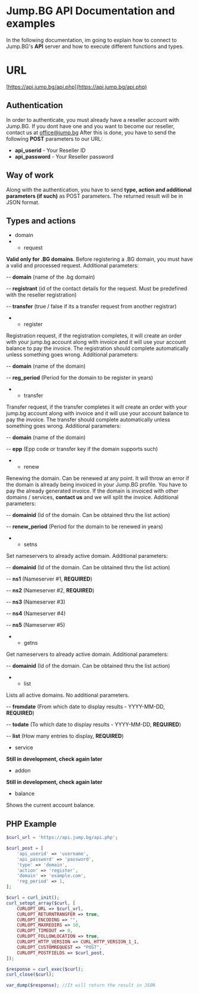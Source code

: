 # Jump.BG API Documentation and examples
In the following documentation, im going to explain how to connect to Jump.BG's **API** server and how to execute different functions and types.

# URL
[https://api.jump.bg/api.php](https://api.jump.bg/api.php)

## Authentication

In order to authenticate, you must already have a reseller account with Jump.BG. If you  dont have one and you want to become our reseller, contact us at office@jump.bg
After this is done, you have to send the following **POST** parameters to our URL:

- **api_userid** - Your Reseller ID
- **api_password** - Your Reseller password

## Way of work
Along with the authentication, you have to send **type, action and additional parameters (if such)** as POST parameters. The returned result will be in JSON format.

## Types and actions

- domain
- - request 

**Valid only for .BG domains**. Before registering a .BG domain, you must have a valid and processed request. Additional parameters:

-- **domain** (name of the .bg domain)

-- **registrant** (id of the contact details for the request. Must be predefined with the reseller registration)

-- **transfer**  (true / false if its a transfer request from another registrar)

-  - register

Registration request, if the registration completes, it will create an order with your jump.bg account along with invoice and it will use your account balance to pay the invoice. The registration should complete automatically unless something goes wrong. Additional parameters:

-- **domain** (name of the domain)

-- **reg_period** (Period for the domain to be register in years)

- - transfer

Transfer request, if the transfer completes  it will create an order with your jump.bg account along with invoice and it will use your account balance to pay the invoice. The transfer should complete automatically unless something goes wrong. Additional parameters:

-- **domain** (name of the domain)

-- **epp** (Epp code or transfer key if the domain supports such)

-  - renew

Renewing the domain. Can be renewed at any point. It will throw an error if the domain is already being invoiced in your Jump.BG profile. You have to pay the already generated invoice. If the domain is invoiced with other domains / services, **contact us** and we will split the invoice. Additional parameters:

-- **domainid** (Id of the domain. Can be obtained thru the list action)

-- **renew_period** (Period for the domain to be renewed in years)

- - setns

Set nameservers to already active domain. Additional parameters:

-- **domainid** (Id of the domain. Can be obtained thru the list action)

-- **ns1** (Nameserver #1, **REQUIRED**)

-- **ns2** (Nameserver #2, **REQUIRED**)

-- **ns3** (Nameserver #3)

-- **ns4** (Nameserver #4)

-- **ns5** (Nameserver #5)

- - getns

Get nameservers to already active domain. Additional parameters:

-- **domainid** (Id of the domain. Can be obtained thru the list action)


- - list

Lists all active domains. No additional parameters.

-- **fromdate** (From which date to display results - YYYY-MM-DD, **REQUIRED**)

-- **todate** (To which date to display results - YYYY-MM-DD, **REQUIRED**)

-- **list** (How many entries to display, **REQUIRED**)


- service

**Still in development, check again later**
- addon

**Still in development, check again later**
- balance

Shows the current account balance.

## PHP Example

```php
$curl_url = 'https://api.jump.bg/api.php';

$curl_post = [
	'api_userid' => 'username',
	'api_password' => 'password',
	'type' => 'domain',
	'action' => 'register',
	'domain' => 'example.com',
	'reg_period' => 1,
];

$curl = curl_init();
curl_setopt_array($curl, [
	CURLOPT_URL => $curl_url,
	CURLOPT_RETURNTRANSFER => true,
	CURLOPT_ENCODING => "",
	CURLOPT_MAXREDIRS => 10,
	CURLOPT_TIMEOUT => 0,
	CURLOPT_FOLLOWLOCATION => true,
	CURLOPT_HTTP_VERSION => CURL_HTTP_VERSION_1_1,
	CURLOPT_CUSTOMREQUEST => "POST",
	CURLOPT_POSTFIELDS => $curl_post,
]);

$response = curl_exec($curl);
curl_close($curl);

var_dump($response); //It will return the result in JSON
```


